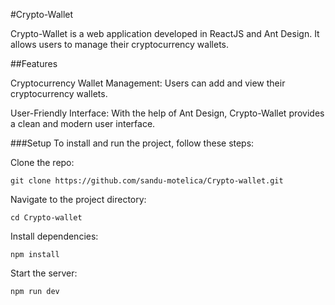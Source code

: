 #Crypto-Wallet

Crypto-Wallet is a web application developed in ReactJS and Ant Design. It allows users to manage their cryptocurrency wallets.


##Features

Cryptocurrency Wallet Management: Users can add and view their cryptocurrency wallets.

User-Friendly Interface: With the help of Ant Design, Crypto-Wallet provides a clean and modern user interface.


###Setup
To install and run the project, follow these steps:

Clone the repo:

```git clone https://github.com/sandu-motelica/Crypto-wallet.git```

Navigate to the project directory:

```cd Crypto-wallet```

Install dependencies: 

```npm install```

Start the server: 

```npm run dev```

